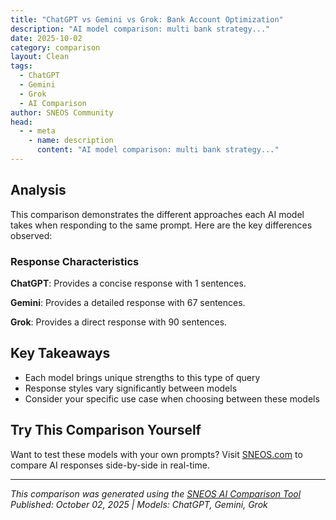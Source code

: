 ```yaml
---
title: "ChatGPT vs Gemini vs Grok: Bank Account Optimization"
description: "AI model comparison: multi bank strategy..."
date: 2025-10-02
category: comparison
layout: Clean
tags:
  - ChatGPT
  - Gemini
  - Grok
  - AI Comparison
author: SNEOS Community
head:
  - - meta
    - name: description
      content: "AI model comparison: multi bank strategy..."
---
```


<ChatComparison
  title="ChatGPT vs Gemini vs Grok: Bank Account Optimization"
  prompt="multi bank strategy"
  :responses='{
    "ChatGPT": "Error calling OpenAI API.",
    "Gemini": "A multi-bank strategy involves using financial services and products from multiple banks instead of relying solely on one. It\u0027s a common practice for both individuals and businesses, offering various advantages and potential drawbacks. Let\u0027s break down the key aspects:\n\n**For Individuals:**\n\n**Reasons for a Multi-Bank Strategy:**\n\n*   **Optimizing Interest Rates and Fees:** Different banks offer varying interest rates on savings accounts, CDs, and mortgages. By shopping around and using multiple banks, you can maximize your returns and minimize fees.\n*   **Diversifying Risk:** While FDIC insurance protects your deposits up to a certain limit per bank, spreading your money across multiple institutions can provide an added layer of security, especially if you have substantial assets.\n*   **Accessing Specialized Services:** Some banks excel in specific areas, such as online banking, customer service, or international transactions. Using multiple banks allows you to leverage their individual strengths.\n*   **Building Credit:** Managing accounts responsibly at multiple banks can contribute to a positive credit history.\n*   **Convenience:** Certain banks might have better ATM networks in specific locations, making it easier to access cash when needed.\n*   **Relationship Banking:** Building relationships at multiple banks can be advantageous when seeking loans or other financial products, as each bank might have different lending criteria or a preference for existing customers.\n*   **Avoiding Excessive Fees:** Some banks may waive certain fees if you maintain a minimum balance across multiple accounts, making a multi-bank strategy cost-effective.\n\n**Drawbacks for Individuals:**\n\n*   **Increased Complexity:** Managing multiple accounts can be more time-consuming and complex than dealing with a single bank. Tracking balances, passwords, and statements can become a burden.\n*   **Potential for Overlooking Fees:** While you can optimize fees, it\u0027s also easier to overlook them when managing multiple accounts. Careful monitoring is crucial.\n*   **Minimum Balance Requirements:** Some accounts require minimum balances to avoid fees, and meeting those requirements across multiple accounts can tie up a significant amount of capital.\n*   **Tax Implications:** Managing interest income and tax forms from multiple banks can complicate your tax filing process.\n\n**For Businesses:**\n\n**Reasons for a Multi-Bank Strategy:**\n\n*   **Credit Line Diversification:** Spreading credit lines across multiple banks reduces reliance on a single institution and mitigates the risk of a line of credit being reduced or terminated unexpectedly. This is crucial for maintaining operational flexibility.\n*   **Payment Processing:** Different banks may offer different payment processing solutions, fees, and integrations with accounting software. Businesses can optimize their payment processing by using multiple banks.\n*   **Treasury Management:** Businesses with complex treasury needs (e.g., international transactions, lockbox services, cash management) can benefit from using banks specializing in those areas.\n*   **Lending Flexibility:** Different banks have different lending appetites and specialize in different types of financing (e.g., commercial real estate, equipment financing). Using multiple banks increases access to diverse funding options.\n*   **Reduced Counterparty Risk:** Spreading deposits across multiple banks mitigates the risk of losing access to funds if a single bank experiences financial difficulties. While FDIC insurance covers deposits up to a certain limit, larger businesses often exceed this limit.\n*   **Negotiating Power:** Having relationships with multiple banks provides leverage when negotiating fees and interest rates. Banks are more likely to offer competitive terms to retain or attract your business.\n*   **Disaster Recovery:** In case of a disaster (e.g., cyberattack, natural disaster) affecting one bank, having accounts at other institutions ensures business continuity.\n*   **Compliance Requirements:** Some industries or jurisdictions require businesses to maintain accounts at multiple banks for regulatory compliance purposes.\n*   **Vendor Relationships:** Certain vendors may only accept payments through specific banks, requiring businesses to maintain accounts at those banks.\n\n**Drawbacks for Businesses:**\n\n*   **Complexity and Administrative Burden:** Managing multiple bank accounts adds complexity to accounting, reconciliation, and cash flow management. It requires more staff time and potentially specialized software.\n*   **Increased Fees:** While you can negotiate fees, managing multiple accounts may result in higher overall banking fees compared to consolidating with a single bank.\n*   **Difficulty Maintaining Minimum Balances:** Meeting minimum balance requirements across multiple accounts can tie up significant working capital.\n*   **Security Risks:** Managing logins, passwords, and security protocols for multiple banks increases the risk of fraud and cybersecurity breaches.\n*   **Communication Challenges:** Communicating with multiple banks can be time-consuming and challenging, especially when resolving issues or requesting information.\n\n**Implementing a Multi-Bank Strategy (Best Practices):**\n\n*   **Define Your Needs and Goals:** Clearly identify your financial needs and objectives before choosing multiple banks. What are you trying to optimize (e.g., interest rates, fees, access to credit)?\n*   **Research and Compare Banks:** Thoroughly research and compare different banks based on their products, services, fees, interest rates, and customer service. Consider online reviews and ratings.\n*   **Choose the Right Banks:** Select banks that specialize in the areas that are most important to you. For example, if you need international transactions, choose a bank with a strong international presence.\n*   **Open Accounts Strategically:** Open accounts at the chosen banks based on your specific needs. Avoid opening too many accounts, as this can increase complexity.\n*   **Maintain Adequate Balances:** Ensure you maintain adequate balances in each account to avoid fees and maximize interest income.\n*   **Monitor Your Accounts Regularly:** Regularly monitor your accounts for any unauthorized activity, errors, or fee charges.\n*   **Consolidate When Appropriate:** Periodically review your multi-bank strategy and consolidate accounts if it becomes too complex or if your needs change.\n*   **Use Technology to Manage Accounts:** Utilize online banking tools, accounting software, and other technologies to streamline account management and track balances across multiple banks.\n*   **Develop Strong Relationships:** Build relationships with bankers at each institution. This can be helpful when seeking loans or resolving issues.\n*   **Consider a Treasury Management System (for businesses):** For larger businesses, a treasury management system (TMS) can automate cash management, forecasting, and reporting across multiple bank accounts.\n\n**Example Scenarios:**\n\n*   **Individual:** An individual might have a checking account at a local credit union for everyday transactions, a high-yield savings account at an online bank for emergency savings, and a mortgage with a national bank offering the best rates.\n*   **Small Business:** A small business might have a checking account at a community bank for local transactions and a merchant services account at a specialized payment processor.  They also might have a separate line of credit at another larger bank.\n*   **Large Corporation:** A large corporation might have multiple bank accounts across different countries to manage international transactions, treasury operations, and local regulatory requirements.\n\n**In Conclusion:**\n\nA multi-bank strategy can be a valuable tool for both individuals and businesses to optimize their financial resources, diversify risk, and access specialized services. However, it\u0027s important to carefully weigh the benefits against the potential drawbacks and implement the strategy strategically to avoid unnecessary complexity and fees.  Proper planning, organization, and monitoring are key to success.\n",
    "Grok": "A \u0022multi-bank strategy\u0022 typically refers to a financial or operational approach where an individual, business, or organization maintains relationships with multiple banks or financial institutions to achieve specific goals, such as risk diversification, cost optimization, or access to specialized services. This concept is commonly used in personal finance, corporate treasury management, and investment strategies. Below, I\u0027ll explain the concept in different contexts and outline its benefits and challenges.\n\n---\n\n### **1. Multi-Bank Strategy in Personal Finance**\nIn personal finance, a multi-bank strategy involves using multiple bank accounts across different financial institutions to manage money effectively.\n\n#### **Key Objectives:**\n- **Diversification of Risk:** Spreading funds across multiple banks reduces the risk of losing all savings if one bank faces financial difficulties (though government-backed deposit insurance often mitigates this concern in many countries, e.g., FDIC in the US up to $250,000 per account).\n- **Maximizing Interest Rates:** Different banks offer varying interest rates on savings accounts or certificates of deposit (CDs). A multi-bank strategy allows individuals to place funds in accounts with the highest yields.\n- **Access to Different Services:** Some banks may offer better online banking tools, lower fees for specific transactions, or rewards programs that suit specific needs.\n- **Budgeting and Organization:** Using separate accounts at different banks for different purposes (e.g., emergency fund, vacation savings, or bills) can help with financial discipline.\n\n#### **Example:**\n- Bank A: High-yield savings account for emergency funds (2.5% APY).\n- Bank B: Checking account with no fees for daily transactions.\n- Bank C: Rewards credit card or specialized loans.\n\n---\n\n### **2. Multi-Bank Strategy in Corporate Finance**\nFor businesses, a multi-bank strategy is often a critical part of treasury management. Companies work with multiple banks to optimize liquidity, manage risks, and access a broader range of financial products.\n\n#### **Key Objectives:**\n- **Risk Management:** Relying on a single bank for loans, credit lines, or deposits exposes a company to risks if the bank faces liquidity issues or imposes stricter lending terms. Using multiple banks spreads this risk.\n- **Cost Optimization:** Different banks may offer better rates or lower fees for specific services like foreign exchange, trade finance, or payroll processing.\n- **Access to Expertise and Networks:** Some banks have regional or sectoral expertise (e.g., trade finance in Asia or energy sector loans) that a single bank may not provide.\n- **Liquidity and Credit Access:** Multiple banking relationships ensure access to diverse funding sources, especially during economic downturns when one bank may tighten credit.\n\n#### **Implementation:**\n- Maintain operating accounts with one or two primary banks for day-to-day transactions.\n- Use secondary banks for specialized services like trade finance, letters of credit, or investment banking.\n- Distribute cash reserves across multiple banks to reduce concentration risk while ensuring compliance with deposit insurance limits.\n\n#### **Example:**\nA multinational corporation might use:\n- Bank A (Global Bank): For international wire transfers and forex hedging.\n- Bank B (Regional Bank): For local payroll and operational accounts.\n- Bank C (Investment Bank): For raising capital or managing mergers and acquisitions.\n\n---\n\n### **3. Multi-Bank Strategy in Investment and Wealth Management**\nIn wealth management, a multi-bank strategy often involves using multiple financial institutions to manage investments, private banking services, or trusts.\n\n#### **Key Objectives:**\n- **Diversification of Assets:** Spreading investments across banks or custodians reduces the risk of loss due to mismanagement or institutional failure.\n- **Access to Unique Products:** Different banks may offer exclusive investment opportunities, such as private equity funds, structured products, or alternative investments.\n- **Relationship Benefits:** Building relationships with multiple private banks can provide access to better advisory services or preferential loan terms.\n\n#### **Example:**\n- Bank A: Custody of stocks and bonds with a focus on low-cost trading.\n- Bank B: Wealth management services for real estate investments.\n- Bank C: Offshore banking for international asset protection.\n\n---\n\n### **4. Multi-Bank Strategy in Payment Processing and Fintech**\nFor businesses in e-commerce or tech, a multi-bank strategy can involve partnering with multiple payment processors or banks to ensure seamless transactions and redundancy.\n\n#### **Key Objectives:**\n- **Redundancy and Reliability:** If one bank or processor experiences downtime, others can handle transactions, minimizing disruptions.\n- **Cost Efficiency:** Different banks or processors may have lower fees for specific regions or transaction types.\n- **Global Reach:** Working with multiple banks ensures compliance with local regulations and access to regional payment systems.\n\n#### **Example:**\nAn online retailer might use:\n- Bank A: For domestic credit card processing.\n- Bank B: For international payments via SWIFT or SEPA.\n- Payment Processor C: For cryptocurrency or alternative payment methods.\n\n---\n\n### **Benefits of a Multi-Bank Strategy**\n1. **Risk Mitigation:** Reduces dependency on a single institution and protects against bank-specific failures or policy changes.\n2. **Cost Savings:** Leverages competitive rates, fees, and services across banks.\n3. **Flexibility:** Provides access to a broader range of financial products and expertise.\n4. **Resilience:** Ensures continuity of operations (for businesses) if one bank faces issues.\n5. **Tailored Solutions:** Allows customization of banking relationships to meet specific needs (e.g., personal savings goals or corporate trade finance).\n\n---\n\n### **Challenges of a Multi-Bank Strategy**\n1. **Complexity:** Managing multiple accounts or relationships can be time-consuming and requires careful oversight.\n2. **Cost of Maintenance:** Some banks charge fees for low balances or inactivity, which can add up across multiple accounts.\n3. **Regulatory Compliance:** For businesses, working with multiple banks may involve navigating different reporting requirements or KYC (Know Your Customer) processes.\n4. **Fragmented Data:** Tracking finances or consolidating data across banks can be challenging without integrated tools or software.\n5. **Relationship Trade-Offs:** Spreading business across multiple banks may reduce the depth of relationship with any single bank, potentially affecting access to preferential terms or services.\n\n---\n\n### **Best Practices for Implementing a Multi-Bank Strategy**\n1. **Define Clear Objectives:** Determine why you need multiple banks (e.g., risk diversification, better rates, or specialized services).\n2. **Research and Compare:** Analyze fees, interest rates, services, and reputation before selecting banks.\n3. **Leverage Technology:** Use financial management tools or treasury software to track accounts and transactions across banks.\n4. **Maintain Transparency:** For businesses, ensure compliance with audits and reporting by maintaining clear records of transactions across banks.\n5. **Review Periodically:** Reassess banking relationships periodically to ensure they align with evolving needs or market conditions.\n\n---\n\n### **Conclusion**\nA multi-bank strategy can be a powerful approach to managing finances, whether for personal savings, corporate treasury, or investment purposes. By spreading financial activities across multiple institutions, individuals and businesses can minimize risks, optimize costs, and access a wider range of services. However, the strategy requires careful planning and management to avoid complexity and ensure efficiency.\n\nIf you\u2019re looking to apply this concept in a specific context (e.g., personal finance, corporate banking, or a particular industry), let me know, and I can provide more tailored insights!"
  }'
  published-date="12:19"
/>

## Analysis

This comparison demonstrates the different approaches each AI model takes when responding to the same prompt. Here are the key differences observed:

### Response Characteristics

**ChatGPT**: Provides a concise response with 1 sentences. 

**Gemini**: Provides a detailed response with 67 sentences. 

**Grok**: Provides a direct response with 90 sentences. 

## Key Takeaways

- Each model brings unique strengths to this type of query
- Response styles vary significantly between models
- Consider your specific use case when choosing between these models

## Try This Comparison Yourself

Want to test these models with your own prompts? Visit [SNEOS.com](https://sneos.com) to compare AI responses side-by-side in real-time.

---

*This comparison was generated using the [SNEOS AI Comparison Tool](https://sneos.com)*
*Published: October 02, 2025 | Models: ChatGPT, Gemini, Grok*
